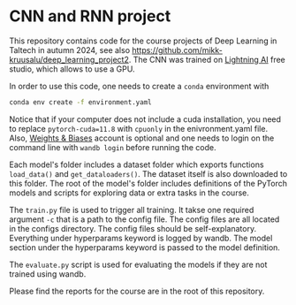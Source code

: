 # CNN and RNN project

This repository contains code for the course projects of Deep Learning in Taltech in autumn 2024, see also <https://github.com/mikk-kruusalu/deep_learning_project2>. The CNN was trained on [Lightning AI](lightning.ai) free studio, which allows to use a GPU.

In order to use this code, one needs to create a `conda` environment with

```bash
conda env create -f environment.yaml
```

Notice that if your computer does not include a cuda installation, you need to replace `pytorch-cuda=11.8` with `cpuonly` in the enivronment.yaml file.
Also, [Weights & Biases](wandb.ai) account is optional and one needs to login on the command line with `wandb login` before running the code.

Each model's folder includes a dataset folder which exports functions `load_data()` and `get_dataloaders()`. The dataset itself is also downloaded to this folder. The root of the model's folder includes definitions of the PyTorch models and scripts for exploring data or extra tasks in the course.

The `train.py` file is used to trigger all training. It takse one required argument `-c` that is a path to the config file. The config files are all located in the configs directory. The config files should be self-explanatory. Everything under hyperparams keyword is logged by wandb. The model section under the hyperparams keyword is passed to the model definition.

The `evaluate.py` script is used for evaluating the models if they are not trained using wandb.

Please find the reports for the course are in the root of this repository.
